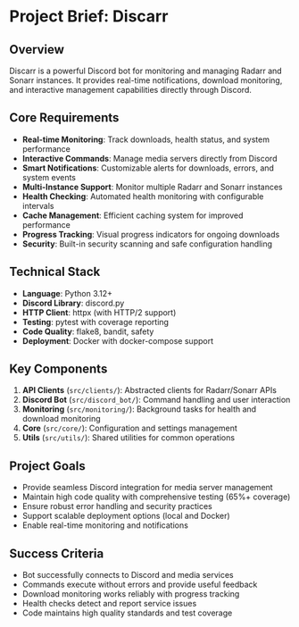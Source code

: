 # Project Brief: Discarr

## Overview
Discarr is a powerful Discord bot for monitoring and managing Radarr and Sonarr instances. It provides real-time notifications, download monitoring, and interactive management capabilities directly through Discord.

## Core Requirements
- **Real-time Monitoring**: Track downloads, health status, and system performance
- **Interactive Commands**: Manage media servers directly from Discord
- **Smart Notifications**: Customizable alerts for downloads, errors, and system events
- **Multi-Instance Support**: Monitor multiple Radarr and Sonarr instances
- **Health Checking**: Automated health monitoring with configurable intervals
- **Cache Management**: Efficient caching system for improved performance
- **Progress Tracking**: Visual progress indicators for ongoing downloads
- **Security**: Built-in security scanning and safe configuration handling

## Technical Stack
- **Language**: Python 3.12+
- **Discord Library**: discord.py
- **HTTP Client**: httpx (with HTTP/2 support)
- **Testing**: pytest with coverage reporting
- **Code Quality**: flake8, bandit, safety
- **Deployment**: Docker with docker-compose support

## Key Components
1. **API Clients** (`src/clients/`): Abstracted clients for Radarr/Sonarr APIs
2. **Discord Bot** (`src/discord_bot/`): Command handling and user interaction
3. **Monitoring** (`src/monitoring/`): Background tasks for health and download monitoring
4. **Core** (`src/core/`): Configuration and settings management
5. **Utils** (`src/utils/`): Shared utilities for common operations

## Project Goals
- Provide seamless Discord integration for media server management
- Maintain high code quality with comprehensive testing (65%+ coverage)
- Ensure robust error handling and security practices
- Support scalable deployment options (local and Docker)
- Enable real-time monitoring and notifications

## Success Criteria
- Bot successfully connects to Discord and media services
- Commands execute without errors and provide useful feedback
- Download monitoring works reliably with progress tracking
- Health checks detect and report service issues
- Code maintains high quality standards and test coverage

